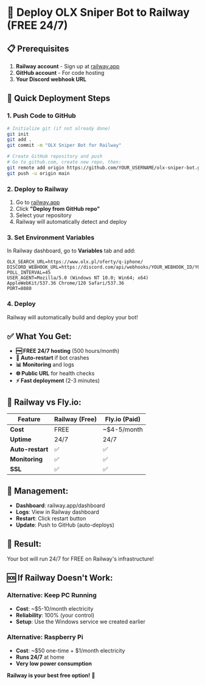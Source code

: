 # 🚀 Deploy OLX Sniper Bot to Railway (FREE 24/7)

## 📋 Prerequisites

1. **Railway account** - Sign up at [railway.app](https://railway.app)
2. **GitHub account** - For code hosting
3. **Your Discord webhook URL**

## 🚀 Quick Deployment Steps

### 1. **Push Code to GitHub**
```bash
# Initialize git (if not already done)
git init
git add .
git commit -m "OLX Sniper Bot for Railway"

# Create GitHub repository and push
# Go to github.com, create new repo, then:
git remote add origin https://github.com/YOUR_USERNAME/olx-sniper-bot.git
git push -u origin main
```

### 2. **Deploy to Railway**
1. Go to [railway.app](https://railway.app)
2. Click **"Deploy from GitHub repo"**
3. Select your repository
4. Railway will automatically detect and deploy

### 3. **Set Environment Variables**
In Railway dashboard, go to **Variables** tab and add:

```
OLX_SEARCH_URL=https://www.olx.pl/oferty/q-iphone/
DISCORD_WEBHOOK_URL=https://discord.com/api/webhooks/YOUR_WEBHOOK_ID/YOUR_WEBHOOK_TOKEN
POLL_INTERVAL=45
USER_AGENT=Mozilla/5.0 (Windows NT 10.0; Win64; x64) AppleWebKit/537.36 Chrome/120 Safari/537.36
PORT=8080
```

### 4. **Deploy**
Railway will automatically build and deploy your bot!

## ✅ **What You Get:**

- **🆓 FREE 24/7 hosting** (500 hours/month)
- **🔄 Auto-restart** if bot crashes
- **📊 Monitoring** and logs
- **🌐 Public URL** for health checks
- **⚡ Fast deployment** (2-3 minutes)

## 🎯 **Railway vs Fly.io:**

| Feature | Railway (Free) | Fly.io (Paid) |
|---------|----------------|---------------|
| **Cost** | FREE | ~$4-5/month |
| **Uptime** | 24/7 | 24/7 |
| **Auto-restart** | ✅ | ✅ |
| **Monitoring** | ✅ | ✅ |
| **SSL** | ✅ | ✅ |

## 🔧 **Management:**

- **Dashboard**: railway.app/dashboard
- **Logs**: View in Railway dashboard
- **Restart**: Click restart button
- **Update**: Push to GitHub (auto-deploys)

## 🎉 **Result:**

Your bot will run 24/7 for FREE on Railway's infrastructure!

## 🆘 **If Railway Doesn't Work:**

### **Alternative: Keep PC Running**
- **Cost**: ~$5-10/month electricity
- **Reliability**: 100% (your control)
- **Setup**: Use the Windows service we created earlier

### **Alternative: Raspberry Pi**
- **Cost**: ~$50 one-time + $1/month electricity
- **Runs 24/7** at home
- **Very low power consumption**

**Railway is your best free option!** 🚀
